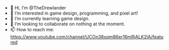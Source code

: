 - 👋 Hi, I’m @TheDrewlander
- 👀 I’m interested in game design, programming, and pixel art!
- 🌱 I’m currently learning game design.
- 💞️ I’m looking to collaborate on nothing at the moment.
- 📫 How to reach me: https://www.youtube.com/channel/UCOn38xqm86er16mRjALK2lA/featured

<!---
TheDrewlander/TheDrewlander is a ✨ special ✨ repository because its `README.md` (this file) appears on your GitHub profile.
You can click the Preview link to take a look at your changes.
--->
